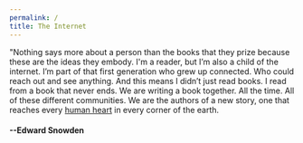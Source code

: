 ```yaml
---
permalink: /
title: The Internet
---
```


<!-- 🌎 -->

"Nothing says more about a person than the books that they prize because these are the ideas they embody. I'm a reader, but I’m also a child of the internet. I’m part of that first generation who grew up connected. Who could reach out and see anything. And this means I didn’t just read books. I read from a book that never ends. We are writing a book together. All the time. All of these different communities. We are the authors of a new story, one that reaches every [human heart](/empathy) in every corner of the earth.

#### --Edward Snowden